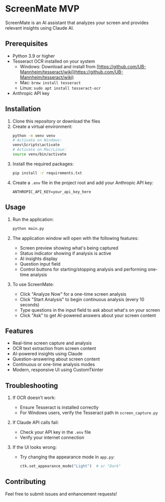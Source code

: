 # ScreenMate MVP

ScreenMate is an AI assistant that analyzes your screen and provides relevant insights using Claude AI.

## Prerequisites

- Python 3.9 or higher
- Tesseract OCR installed on your system
  - Windows: Download and install from [https://github.com/UB-Mannheim/tesseract/wiki](https://github.com/UB-Mannheim/tesseract/wiki)
  - Mac: `brew install tesseract`
  - Linux: `sudo apt install tesseract-ocr`
- Anthropic API key

## Installation

1. Clone this repository or download the files
2. Create a virtual environment:
   ```bash
   python -m venv venv
   # Activate on Windows:
   venv\Scripts\activate
   # Activate on Mac/Linux:
   source venv/bin/activate
   ```
3. Install the required packages:
   ```bash
   pip install -r requirements.txt
   ```
4. Create a `.env` file in the project root and add your Anthropic API key:
   ```
   ANTHROPIC_API_KEY=your_api_key_here
   ```

## Usage

1. Run the application:
   ```bash
   python main.py
   ```

2. The application window will open with the following features:
   - Screen preview showing what's being captured
   - Status indicator showing if analysis is active
   - AI insights display
   - Question input field
   - Control buttons for starting/stopping analysis and performing one-time analysis

3. To use ScreenMate:
   - Click "Analyze Now" for a one-time screen analysis
   - Click "Start Analysis" to begin continuous analysis (every 10 seconds)
   - Type questions in the input field to ask about what's on your screen
   - Click "Ask" to get AI-powered answers about your screen content

## Features

- Real-time screen capture and analysis
- OCR text extraction from screen content
- AI-powered insights using Claude
- Question-answering about screen content
- Continuous or one-time analysis modes
- Modern, responsive UI using CustomTkinter

## Troubleshooting

1. If OCR doesn't work:
   - Ensure Tesseract is installed correctly
   - For Windows users, verify the Tesseract path in `screen_capture.py`

2. If Claude API calls fail:
   - Check your API key in the `.env` file
   - Verify your internet connection

3. If the UI looks wrong:
   - Try changing the appearance mode in `app.py`:
     ```python
     ctk.set_appearance_mode("Light")  # or "Dark"
     ```

## Contributing

Feel free to submit issues and enhancement requests! 